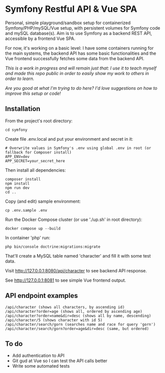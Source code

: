 # Symfony Restful API & Vue SPA

Personal, simple playground/sandbox setup for containerized Symfony/PHP/mySQL/Vue setup, with persistent volumes for Symfony code and mySQL database(s). Aim is to use Symfony as a backend REST API, accessible by a frontend Vue SPA.

For now, it's working on a basic level: I have some containers running for the main systems, the backend API has some basic functionalities and the Vue frontend successfully fetches some data from the backend API.

*This is a work in progress and will remain just that: I use it to teach myself and made this repo public in order to easily show my work to others in order to learn.*

*Are you good at what I'm trying to do here? I'd love suggestions on how to improve this setup or code!*

## Installation
From the project's root directory:
```
cd symfony
```
Create file .env.local and put your environment and secret in it:
```
# Overwrite values in Symfony's .env using global .env in root (or fallback for Composer install)
APP_ENV=dev
APP_SECRET=your_secret_here
```
Then install all dependencies:
```
composer install
npm install
npm run dev
cd ..
```
Copy (and edit) sample environment:
```
cp .env.sample .env
```
Run the Docker Compose cluster (or use './up.sh' in root directory):
```
docker compose up --build
```
In container 'php' run:
```
php bin/console doctrine:migrations:migrate
```
That'll create a MySQL table named 'character' and fill it with some test data.

Visit http://127.0.0.1:8080/api/character to see backend API response.

See http://127.0.0.1:8081 to see simple Vue frontend output.

## API endpoint examples
```
/api/character (shows all characters, by ascending id)
/api/character?order=age (shows all, ordered by ascending age)
/api/character?order=name&dir=desc (shows all by name, descending)
/api/character/5 (shows character with id 5)
/api/character/search/gorn (searches name and race for query 'gorn')
/api/character/search/gorn?order=age&dir=desc (same, but ordered)
```

## To do
- Add authentication to API
- Git gud at Vue so I can test the API calls better
- Write some automated tests
